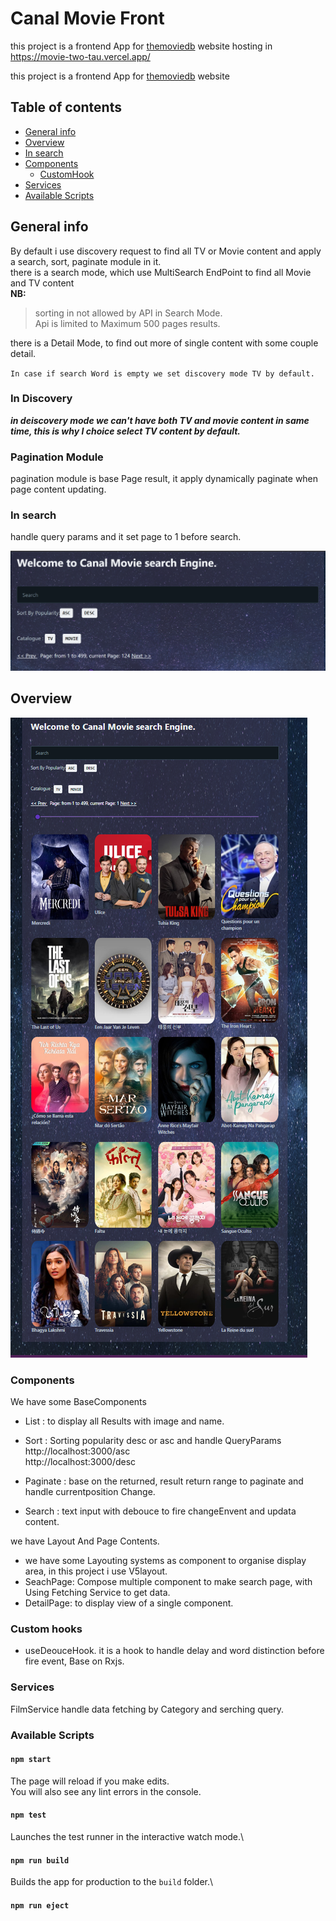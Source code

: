 # Canal Movie Front

this project is a frontend App for [themoviedb](https://developers.themoviedb.org/3/movies/get-movie-videos) website
hosting in https://movie-two-tau.vercel.app/

this project is a frontend App for [themoviedb](https://developers.themoviedb.org/3/movies/get-movie-videos) website

## Table of contents

- [General info](#general-info)
- [Overview](#overview)
- [In search](#in-search)
- [Components](#components)
  - [CustomHook](#custom-hooks)
- [Services](#services)
- [Available Scripts](#available-scripts)

## General info

By default i use discovery request to find all TV or Movie content and apply a search, sort, paginate module in it.  
there is a search mode, which use MultiSearch EndPoint to find all Movie and TV content  
**NB:**

> sorting in not allowed by API in Search Mode.  
> Api is limited to Maximum 500 pages results.

there is a Detail Mode, to find out more of single content with some couple detail.

`In case if search Word is empty we set discovery mode TV by default.`

### In Discovery

**_in deiscovery mode we can't have both TV and movie content in same time, this is why I choice select TV content by default._**

### Pagination Module

pagination module is base Page result, it apply dynamically paginate when page content updating.

### In search

handle query params and it set page to 1 before search.

![Alt text](documents/search.PNG)

## Overview

![Alt text](documents/overview.PNG)

### Components

We have some BaseComponents

- List : to display all Results with image and name.
- Sort : Sorting popularity desc or asc and handle QueryParams  
  http://localhost:3000/asc  
  http://localhost:3000/desc

- Paginate : base on the returned, result return range to paginate and handle currentposition Change.
- Search : text input with debouce to fire changeEnvent and updata content.

we have Layout And Page Contents.

- we have some Layouting systems as component to organise display area, in this project i use V5layout.
- SeachPage: Compose multiple component to make search page, with Using Fetching Service to get data.
- DetailPage: to display view of a single component.

### Custom hooks

- useDeouceHook. it is a hook to handle delay and word distinction before fire event, Base on Rxjs.

### Services

FilmService handle data fetching by Category and serching query.

### Available Scripts

#### `npm start`

The page will reload if you make edits.\
You will also see any lint errors in the console.

#### `npm test`

Launches the test runner in the interactive watch mode.\

#### `npm run build`

Builds the app for production to the `build` folder.\

#### `npm run eject`
